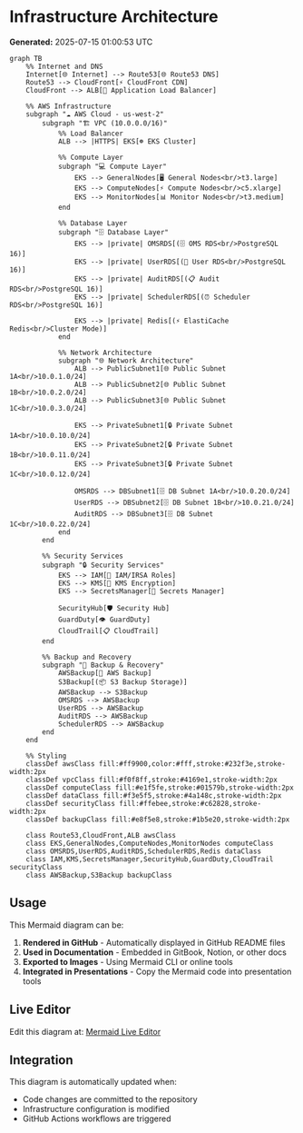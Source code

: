 # Infrastructure Architecture

**Generated:** 2025-07-15 01:00:53 UTC

```mermaid
graph TB
    %% Internet and DNS
    Internet[🌐 Internet] --> Route53[🌐 Route53 DNS]
    Route53 --> CloudFront[⚡ CloudFront CDN]
    CloudFront --> ALB[🔄 Application Load Balancer]
    
    %% AWS Infrastructure
    subgraph "☁️ AWS Cloud - us-west-2"
        subgraph "🏗️ VPC (10.0.0.0/16)"
            %% Load Balancer
            ALB --> |HTTPS| EKS[☸️ EKS Cluster]
            
            %% Compute Layer
            subgraph "💻 Compute Layer"
                EKS --> GeneralNodes[🖥️ General Nodes<br/>t3.large]
                EKS --> ComputeNodes[⚡ Compute Nodes<br/>c5.xlarge]
                EKS --> MonitorNodes[📊 Monitor Nodes<br/>t3.medium]
            end
            
            %% Database Layer
            subgraph "🗄️ Database Layer"
                EKS --> |private| OMSRDS[(🗄️ OMS RDS<br/>PostgreSQL 16)]
                EKS --> |private| UserRDS[(👤 User RDS<br/>PostgreSQL 16)]
                EKS --> |private| AuditRDS[(📋 Audit RDS<br/>PostgreSQL 16)]
                EKS --> |private| SchedulerRDS[(⏰ Scheduler RDS<br/>PostgreSQL 16)]
                
                EKS --> |private| Redis[(⚡ ElastiCache Redis<br/>Cluster Mode)]
            end
            
            %% Network Architecture
            subgraph "🌐 Network Architecture"
                ALB --> PublicSubnet1[🌐 Public Subnet 1A<br/>10.0.1.0/24]
                ALB --> PublicSubnet2[🌐 Public Subnet 1B<br/>10.0.2.0/24]
                ALB --> PublicSubnet3[🌐 Public Subnet 1C<br/>10.0.3.0/24]
                
                EKS --> PrivateSubnet1[🔒 Private Subnet 1A<br/>10.0.10.0/24]
                EKS --> PrivateSubnet2[🔒 Private Subnet 1B<br/>10.0.11.0/24]
                EKS --> PrivateSubnet3[🔒 Private Subnet 1C<br/>10.0.12.0/24]
                
                OMSRDS --> DBSubnet1[🗄️ DB Subnet 1A<br/>10.0.20.0/24]
                UserRDS --> DBSubnet2[🗄️ DB Subnet 1B<br/>10.0.21.0/24]
                AuditRDS --> DBSubnet3[🗄️ DB Subnet 1C<br/>10.0.22.0/24]
            end
        end
        
        %% Security Services
        subgraph "🔒 Security Services"
            EKS --> IAM[🔐 IAM/IRSA Roles]
            EKS --> KMS[🔑 KMS Encryption]
            EKS --> SecretsManager[🔐 Secrets Manager]
            
            SecurityHub[🛡️ Security Hub]
            GuardDuty[👁️ GuardDuty]
            CloudTrail[📋 CloudTrail]
        end
        
        %% Backup and Recovery
        subgraph "💾 Backup & Recovery"
            AWSBackup[💾 AWS Backup]
            S3Backup[(📦 S3 Backup Storage)]
            AWSBackup --> S3Backup
            OMSRDS --> AWSBackup
            UserRDS --> AWSBackup
            AuditRDS --> AWSBackup
            SchedulerRDS --> AWSBackup
        end
    end
    
    %% Styling
    classDef awsClass fill:#ff9900,color:#fff,stroke:#232f3e,stroke-width:2px
    classDef vpcClass fill:#f0f8ff,stroke:#4169e1,stroke-width:2px
    classDef computeClass fill:#e1f5fe,stroke:#01579b,stroke-width:2px
    classDef dataClass fill:#f3e5f5,stroke:#4a148c,stroke-width:2px
    classDef securityClass fill:#ffebee,stroke:#c62828,stroke-width:2px
    classDef backupClass fill:#e8f5e8,stroke:#1b5e20,stroke-width:2px
    
    class Route53,CloudFront,ALB awsClass
    class EKS,GeneralNodes,ComputeNodes,MonitorNodes computeClass
    class OMSRDS,UserRDS,AuditRDS,SchedulerRDS,Redis dataClass
    class IAM,KMS,SecretsManager,SecurityHub,GuardDuty,CloudTrail securityClass
    class AWSBackup,S3Backup backupClass
```

## Usage

This Mermaid diagram can be:
1. **Rendered in GitHub** - Automatically displayed in GitHub README files
2. **Used in Documentation** - Embedded in GitBook, Notion, or other docs
3. **Exported to Images** - Using Mermaid CLI or online tools
4. **Integrated in Presentations** - Copy the Mermaid code into presentation tools

## Live Editor

Edit this diagram at: [Mermaid Live Editor](https://mermaid.live/)

## Integration

This diagram is automatically updated when:
- Code changes are committed to the repository
- Infrastructure configuration is modified
- GitHub Actions workflows are triggered
